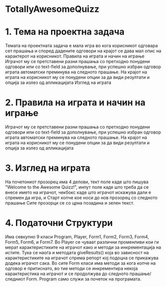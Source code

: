 # TotallyAwesomeQuizz
# 1. Тема на проектна задача
Темата на проектната задача е мала игра во кога корисникот одговара сет прашања и според дадените одговори на крајот се дава мал опис на карактерот на корисникот.
Правила на играта и начин на играње
Играчот му се претставени разни прашања со претходно понудени одговори или со text-field за дополнување, при успешно избран одговор играта автоматски преминува на следното прашање.
На крајот на играта на корисникот му се понудени опции за да види резултати и опција за излез од апликацијата
Изглед на играта
# 2. Правила на играта и начин на играње
Играчот му се претставени разни прашања со претходно понудени одговори или со text-field за дополнување, при успешно избран одговор играта автоматски преминува на следното прашање.
На крајот на играта на корисникот му се понудени опции за да види резултати и опција за излез од апликацијата
# 3. Изглед на играта
На почетониот прозорец има 4 делови, тект поле каде што пишува "Welcome to the Awesome Quizz!", инпут поле каде што треба да се внесе името на играчот, чекбокс каде што играчот искажува дали е спремен да игра, и Старт копче кое носи до нов прозорец со следното прашање
Сите прозорци се со црна позадина и зелен текст.
# 4. Податочни Структури
Има севкупно 9 класи
Program, Player, Form1, Form2, Form3, Form4, Form5, Form6, и Form7.
Во Player се чуваат различни променливи кои ги мерат карактеристиките на играчот како и методи за инкрементација на истите. Тука се наоѓа и методата giveResults() која во зависност на карактеристиките на играчот спрема репорт кој подоцна се прикажува додека играчот сака.
Во сите Form класи има методи за кога копче на одговор е притиснато, во тие методи се инкрементира некоја карактеристика на играчот и се продолжува до следното прашање/следниот Form.
Program само служи за почеток на програмата. 
